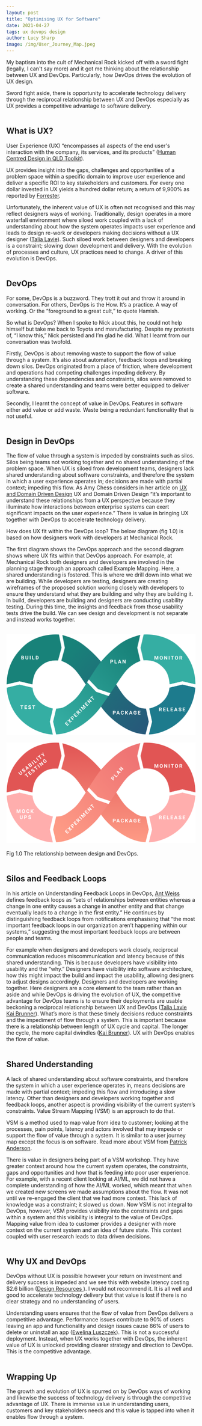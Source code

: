 ```yaml
---
layout: post
title: "Optimising UX for Software"
date: 2021-04-27
tags: ux devops design
author: Lucy Sharp
image: /img/User_Journey_Map.jpeg
---
```


My baptism into the cult of Mechanical Rock kicked off with a sword fight (legally, I can't say more) and it got me thinking about the relationship between UX and DevOps. Particularly, how DevOps drives the evolution of UX design.

Sword fight aside, there is opportunity to accelerate technology delivery through the reciprocal relationship between UX and DevOps especially as UX provides a competitive advantage to software delivery.
<br /><br />

## What is UX?

User Experience (UX) “encompasses all aspects of the end user's interaction with the company, its services, and its products” ([Human Centred Design in QLD Toolkit](https://www.forgov.qld.gov.au/human-centred-design-resources)).

UX provides insight into the gaps, challenges and opportunities of a problem space within a specific domain to improve user experience and deliver a specific ROI to key stakeholders and customers. For every one dollar invested in UX yields a hundred dollar return; a return of 9,900% as reported by [Forrester](https://www.forrester.com/report/The+Six+Steps+For+Justifying+Better+UX/-/E-RES117708).

Unfortunately, the inherent value of UX is often not recognised and this may reflect designers ways of working. Traditionally, design operates in a more waterfall environment where siloed work coupled with a lack of understanding about how the system operates impacts user experience and leads to design re-work or developers making decisions without a UX designer ([Talia Lavie](https://techbeacon.com/devops/8-ways-integrate-ux-speed-devops)). Such siloed work between designers and developers is a constraint; slowing down development and delivery. With the evolution of processes and culture, UX practices need to change. A driver of this evolution is DevOps.
<br /><br />

## DevOps

For some, DevOps is a buzzword. They trott it out and throw it around in conversation. For others, DevOps is the How. It’s a practice. A way of working. Or the “foreground to a great cult,” to quote Hamish.

So what is DevOps? When I spoke to Nick about this, he could not help himself but take me back to Toyota and manufacturing. Despite my protests of, “I know this,” Nick persisted and I’m glad he did. What I learnt from our conversation was twofold.

Firstly, DevOps is about removing waste to support the flow of value through a system. It’s also about automation, feedback loops and breaking down silos. DevOps originated from a place of friction, where development and operations had competing challenges impeding delivery. By understanding these dependencies and constraints, silos were removed to create a shared understanding and teams were better equipped to deliver software.

Secondly, I learnt the concept of value in DevOps. Features in software either add value or add waste. Waste being a redundant functionality that is not useful.
<br /><br />

## Design in DevOps

The flow of value through a system is impeded by constraints such as silos. Silos being teams not working together and no shared understanding of the problem space. When UX is siloed from development teams, designers lack shared understanding about software constraints, and therefore the system in which a user experience operates in; decisions are made with partial context; impeding this flow. As Amy Chess considers in her article on [UX and Domain Driven Design](https://www.uxmatters.com/mt/archives/2019/03/platform-ux-domain-driven-design-concepts-in-enterprise-ux.php) UX and Domain Driven Design “it’s important to understand these relationships from a UX perspective because they illuminate how interactions between enterprise systems can exert significant impacts on the user experience.” There is value in bringing UX together with DevOps to accelerate technology delivery.

How does UX fit within the DevOps loop? The below diagram (fig 1.0) is based on how designers work with developers at Mechanical Rock.

The first diagram shows the DevOps approach and the second diagram shows where UX fits within that DevOps approach. For example, at Mechanical Rock both designers and developers are involved in the planning stage through an approach called Example Mapping. Here, a shared understanding is fostered. This is where we drill down into what we are building. While developers are testing, designers are creating wireframes of the proposed solution working closely with developers to ensure they understand what they are building and why they are building it. In build, developers are building and designers are conducting usability testing. During this time, the insights and feedback from those usability tests drive the build. We can see design and development is not separate and instead works together.
<br /><br />

![DevOps Diagram](/img/mr_devops_5.png)
<br /><br />
![UX Diagram](/img/mr_devops_6.png)
<br /><br />
Fig 1.0 The relationship between design and DevOps.
<br /><br />

## Silos and Feedback Loops

In his article on Understanding Feedback Loops in DevOps, [Ant Weiss ](https://medium.com/@antweiss/understanding-feedback-loops-in-devops-e93b92b74bd1) defines feedback loops as “sets of relationships between entities whereas a change in one entity causes a change in another entity and that change eventually leads to a change in the first entity.” He continues by distinguishing feedback loops from notifications emphasising that “the most important feedback loops in our organization aren’t happening within our systems,” suggesting the most important feedback loops are between people and teams.

For example when designers and developers work closely, reciprocal communication reduces miscommunication and latency because of this shared understanding. This is because developers have visibility into usability and the “why.” Designers have visibility into software architecture, how this might impact the build and impact the usability, allowing designers to adjust designs accordingly. Designers and developers are working together. Here designers are a core element to the team rather than an aside and while DevOps is driving the evolution of UX, the competitive advantage for DevOps teams is to ensure their deployments are usable beckoning a reciprocal relationship between UX and DevOps ([Talia Lavie ](https://techbeacon.com/devops/8-ways-integrate-ux-speed-devops)[Kai Brunner](https://techbeacon.com/enterprise-it/13-ux-principles-it-devops-perspective)). What’s more is that these timely decisions reduce constraints and the impediment of flow through a system. This is important because there is a relationship between length of UX cycle and capital. The longer the cycle, the more capital dwindles ([Kai Brunner](https://techbeacon.com/enterprise-it/13-ux-principles-it-devops-perspective)). UX with DevOps enables the flow of value.
<br /><br />

## Shared Understanding

A lack of shared understanding about software constraints, and therefore the system in which a user experience operates in, means decisions are made with partial context; impeding this flow and introducing a slow latency. Other than designers and developers working together and feedback loops, another aspect is providing visibility of the current system’s constraints. Value Stream Mapping (VSM) is an approach to do that.

VSM is a method used to map value from idea to customer; looking at the processes, pain points, latency and actors involved that may impede or support the flow of value through a system. It is similar to a user journey map except the focus is on software. Read more about VSM from [Patrick Anderson](https://blog.tasktop.com/did-your-organization-wake-up-as-a-software-company-consider-value-stream-management-vsm/).

There is value in designers being part of a VSM workshop. They have greater context around how the current system operates, the constraints, gaps and opportunities and how that is feeding into poor user experience. For example, with a recent client looking at AI/ML, we did not have a complete understanding of how the AI/ML worked, which meant that when we created new screens we made assumptions about the flow. It was not until we re-engaged the client that we had more context. This lack of knowledge was a constraint; it slowed us down. Now VSM is not integral to DevOps, however, VSM provides visibility into the constraints and gaps within a system and this visibility is integral to the value of DevOps. Mapping value from idea to customer provides a designer with more context on the current system and an idea of future state. This context coupled with user research leads to data driven decisions.
<br /><br />

## Why UX and DevOps

DevOps without UX is possible however your return on investment and delivery success is impeded and we see this with website latency costing $2.6 billion ([Design Resources ](https://techjury.net/blog/user-experience-stats/#gref)). I would not recommend it. It is all well and good to accelerate technology delivery but that value is lost if there is no clear strategy and no understanding of users.

Understanding users ensures that the flow of value from DevOps delivers a competitive advantage. Performance issues contribute to 90% of users leaving an app and functionality and design issues cause 86% of users to delete or uninstall an app ([Ewelina Luszczek](https://medium.com/@ewelina.luszczek/what-is-the-business-value-of-ux-design-affc3a1e370b)). This is not a successful deployment. Instead, when UX works together with DevOps, the inherent value of UX is unlocked providing clearer strategy and direction to DevOps. This is the competitive advantage.
<br /><br />

## Wrapping Up

The growth and evolution of UX is spurred on by DevOps ways of working and likewise the success of technology delivery is through the competitive advantage of UX. There is immense value in understanding users, customers and key stakeholders needs and this value is tapped into when it enables flow through a system.
